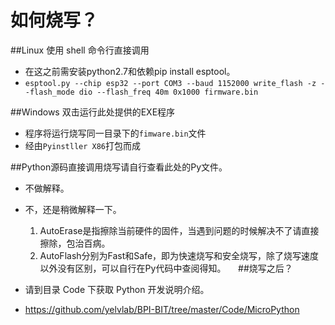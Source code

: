 # 如何烧写？

##Linux 使用 shell 命令行直接调用

- 在这之前需安装python2.7和依赖pip install esptool。
- `esptool.py --chip esp32 --port COM3 --baud 1152000 write_flash -z --flash_mode dio --flash_freq 40m 0x1000 firmware.bin`

##Windows 双击运行此处提供的EXE程序

- 程序将运行烧写同一目录下的`fimware.bin`文件
- 经由`Pyinstller X86`打包而成

##Python源码直接调用烧写请自行查看此处的Py文件。

- 不做解释。
- 不，还是稍微解释一下。
    1. AutoErase是指擦除当前硬件的固件，当遇到问题的时候解决不了请直接擦除，包治百病。
    2. AutoFlash分别为Fast和Safe，即为快速烧写和安全烧写，除了烧写速度以外没有区别，可以自行在Py代码中查阅得知。
    
##烧写之后？

- 请到目录 Code 下获取 Python 开发说明介绍。

- https://github.com/yelvlab/BPI-BIT/tree/master/Code/MicroPython
